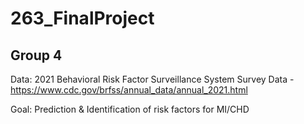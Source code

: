 # 263_FinalProject

## Group 4
Data: 2021 Behavioral Risk Factor Surveillance System Survey Data - https://www.cdc.gov/brfss/annual_data/annual_2021.html

Goal: Prediction & Identification of risk factors for MI/CHD</n>
